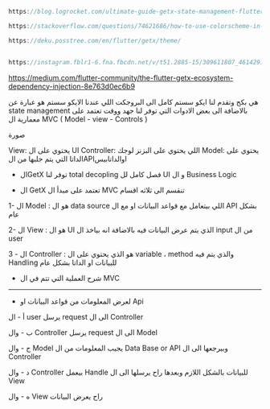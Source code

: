 ```dart
https://blog.logrocket.com/ultimate-guide-getx-state-management-flutter/

https://stackoverflow.com/questions/74621686/how-to-use-colorscheme-in-flutter-themedata

https://deku.posstree.com/en/flutter/getx/theme/


https://instagram.fblr1-6.fna.fbcdn.net/v/t51.2885-15/309611807_461429132715552_8485053316498374899_n.webp?stp=dst-jpg_e35&efg=eyJ2ZW5jb2RlX3RhZyI6ImltYWdlX3VybGdlbi4xMDgweDEwODAuc2RyIn0&_nc_ht=instagram.fblr1-6.fna.fbcdn.net&_nc_cat=100&_nc_ohc=SQYYtfjXf6wAX9HvD4Q&edm=AEcnVisBAAAA&ccb=7-5&ig_cache_key=MjkzODUzMTc3ODMwNjg3NDI4MA%3D%3D.2-ccb7-5&oh=00_AfCoJCvelYQME6fqUc1wRlFSmtMgihbpe_08ga-lCQzTcA&oe=654864D5&_nc_sid=55bbed
```
https://medium.com/flutter-community/the-flutter-getx-ecosystem-dependency-injection-8e763d0ec6b9

هي بكج وتقدم لنا ايكو سستم كامل الى البروجكت اللي عندنا
الايكو سستم هو عبارة عن state management بالاضافة الى بعض الادوات التي توفر لنا جهد ووقت
تعتمد على معمارية ال MVC ( Model - view - Controls )



صورة


View: يحتوي على ال UI
Controller: اللي يحتوي على البزنز لوجك
Model: يحتوي على الداتا التي يتم جلبها من الAPIاوالداتابيس






- الGetX توفر لنا total decopling فصل كامل لل UI و ال Business Logic 

- ال GetX تعتمد على مبدأ ال MVC
تنقسم الى ثلاثه اقسام

1- ال Model : هو ال data source اللي بيتعامل مع قواعد البيانات او مع ال API بشكل عام

2- ال View : هو ال UI الذي يتم عرض البيانات فيه بالاضافة انه بياخذ ال input من ال user

3 - ال Controller : هو الذي يحتوي على ال variable ، method والذي يتم فيه Handling للبيانات او الداتا بشكل عام 


- شرح العملية التي تتم في ال MVC 
------------------------------------------------------

+ لعرض المعلومات من قواعد البيانات او Api

أ - ال user يرسل request الى ال Controller

ب - وال Controller يرسل request الى ال Model

ج - وال Model يجيب المعلومات من ال Data Base or API وبيرجعها الى ال Controller

د - وال Controller بيعمل Handle للبيانات بالشكل اللازم وبعدها راح يرسلها الى ال View

ه - وال View راح يعرض البيانات

